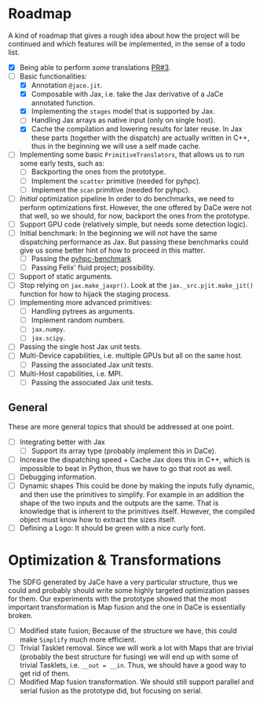 # Roadmap

A kind of roadmap that gives a rough idea about how the project will be continued and which features will be implemented, in the sense of a todo list.

- [x] Being able to perform _some_ translations [PR#3](https://github.com/GridTools/jace/pull/3).
- [ ] Basic functionalities:
  - [x] Annotation `@jace.jit`.
  - [x] Composable with Jax, i.e. take the Jax derivative of a JaCe annotated function.
  - [x] Implementing the `stages` model that is supported by Jax.
  - [ ] Handling Jax arrays as native input (only on single host).
  - [x] Cache the compilation and lowering results for later reuse.
    In Jax these parts (together with the dispatch) are actually written in C++, thus in the beginning we will use a self made cache.
- [ ] Implementing some basic `PrimitiveTranslators`, that allows us to run some early tests, such as:
  - [ ] Backporting the ones from the prototype.
  - [ ] Implement the `scatter` primitive (needed for pyhpc).
  - [ ] Implement the `scan` primitive (needed for pyhpc).
- [ ] _Initial_ optimization pipeline
  In order to do benchmarks, we need to perform optimizations first.
  However, the one offered by DaCe were not that well, so we should, for now, backport the ones from the prototype.
- [ ] Support GPU code (relatively simple, but needs some detection logic).
- [ ] Initial benchmark:
  In the beginning we will not have the same dispatching performance as Jax.
  But passing these benchmarks could give us some better hint of how to proceed in this matter.
  - [ ] Passing the [pyhpc-benchmark](https://github.com/dionhaefner/pyhpc-benchmarks)
  - [ ] Passing Felix' fluid project; possibility.
- [ ] Support of static arguments.
- [ ] Stop relying on `jax.make_jaxpr()`.
  Look at the `jax._src.pjit.make_jit()` function for how to hijack the staging process.
- [ ] Implementing more advanced primitives:
  - [ ] Handling pytrees as arguments.
  - [ ] Implement random numbers.
  - [ ] `jax.numpy`.
  - [ ] `jax.scipy`.
- [ ] Passing the single host Jax unit tests.
- [ ] Multi-Device capabilities, i.e. multiple GPUs but all on the same host.
  - [ ] Passing the associated Jax unit tests.
- [ ] Multi-Host capabilities, i.e. MPI.
  - [ ] Passing the associated Jax unit tests.

## General

These are more general topics that should be addressed at one point.

- [ ] Integrating better with Jax
  - [ ] Support its array type (probably implement this in DaCe).
- [ ] Increase the dispatching speed + Cache
  Jax does this in C++, which is impossible to beat in Python, thus we have to go that root as well.
- [ ] Debugging information.
- [ ] Dynamic shapes
  This could be done by making the inputs fully dynamic, and then use the primitives to simplify.
  For example in an addition the shape of the two inputs and the outputs are the same.
  That is knowledge that is inherent to the primitives itself.
  However, the compiled object must know how to extract the sizes itself.
- [ ] Defining a Logo:
  It should be green with a nice curly font.

# Optimization & Transformations

The SDFG generated by JaCe have a very particular structure, thus we could and probably should write some highly targeted optimization passes for them.
Our experiments with the prototype showed that the most important transformation is Map fusion and the one in DaCe is essentially broken.

- [ ] Modified state fusion; Because of the structure we have, this could make `Simplify` much more efficient.
- [ ] Trivial Tasklet removal.
  Since we will work a lot with Maps that are trivial (probably the best structure for fusing) we will end up with some of trivial Tasklets, i.e. `__out = __in`.
  Thus, we should have a good way to get rid of them.
- [ ] Modified Map fusion transformation.
  We should still support parallel and serial fusion as the prototype did, but focusing on serial.

